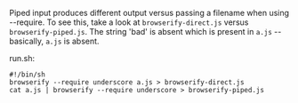 Piped input produces different output versus passing a filename when using --require.
To see this, take a look at `browserify-direct.js` versus `browserify-piped.js`. The
string 'bad' is absent which is present in `a.js` -- basically, `a.js` is absent.

run.sh:

    #!/bin/sh
    browserify --require underscore a.js > browserify-direct.js
    cat a.js | browserify --require underscore > browserify-piped.js
